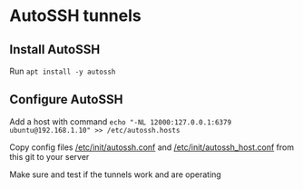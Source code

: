# AutoSSH tunnels

## Install AutoSSH
Run ```apt install -y autossh```

## Configure AutoSSH
Add a host with command ```echo "-NL 12000:127.0.0.1:6379 ubuntu@192.168.1.10" >> /etc/autossh.hosts```

Copy config files [/etc/init/autossh.conf](https://github.com/Nexination/configuration-collection/raw/master/etc/init/autossh.conf) and [/etc/init/autossh_host.conf](https://github.com/Nexination/configuration-collection/raw/master/etc/init/autossh_host.conf) from this git to your server

Make sure and test if the tunnels work and are operating